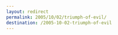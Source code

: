```yaml
---
layout: redirect
permalink: 2005/10/02/triumph-of-evil/
destination: /2005-10-02-triumph-of-evil
---
```

